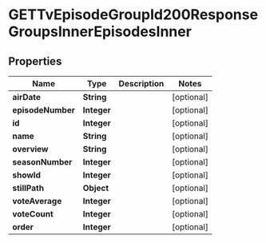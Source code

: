 

# GETTvEpisodeGroupId200ResponseGroupsInnerEpisodesInner


## Properties

| Name | Type | Description | Notes |
|------------ | ------------- | ------------- | -------------|
|**airDate** | **String** |  |  [optional] |
|**episodeNumber** | **Integer** |  |  [optional] |
|**id** | **Integer** |  |  [optional] |
|**name** | **String** |  |  [optional] |
|**overview** | **String** |  |  [optional] |
|**seasonNumber** | **Integer** |  |  [optional] |
|**showId** | **Integer** |  |  [optional] |
|**stillPath** | **Object** |  |  [optional] |
|**voteAverage** | **Integer** |  |  [optional] |
|**voteCount** | **Integer** |  |  [optional] |
|**order** | **Integer** |  |  [optional] |



